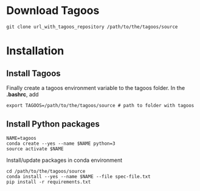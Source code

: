 # Download Tagoos

~~~
git clone url_with_tagoos_repository /path/to/the/tagoos/source
~~~

# Installation

## Install Tagoos

Finally create a tagoos environment variable to the tagoos folder. In the __.bashrc__, add

~~~
export TAGOOS=/path/to/the/tagoos/source # path to folder with tagoos
~~~

## Install Python packages

~~~
NAME=tagoos
conda create --yes --name $NAME python=3
source activate $NAME
~~~

Install/update packages in conda environment

~~~
cd /path/to/the/tagoos/source
conda install --yes --name $NAME --file spec-file.txt
pip install -r requirements.txt
~~~

